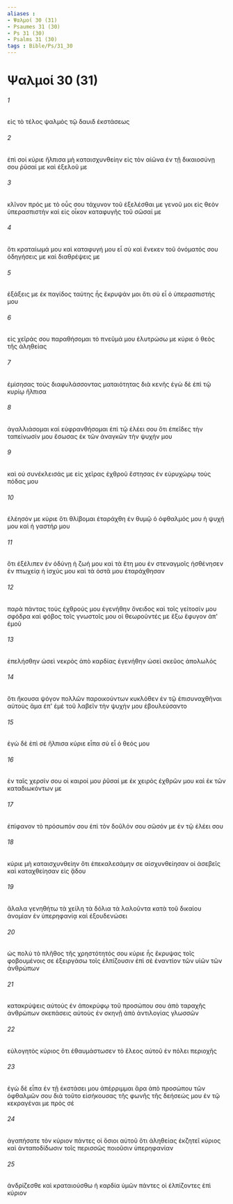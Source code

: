 ```yaml
---
aliases : 
- Ψαλμοί 30 (31)
- Psaumes 31 (30)
- Ps 31 (30)
- Psalms 31 (30)
tags : Bible/Ps/31_30
---
```


# Ψαλμοί 30 (31)

###### 1
εἰς τὸ τέλος ψαλμὸς τῷ δαυιδ ἐκστάσεως
###### 2
ἐπὶ σοί κύριε ἤλπισα μὴ καταισχυνθείην εἰς τὸν αἰῶνα ἐν τῇ δικαιοσύνῃ σου ῥῦσαί με καὶ ἐξελοῦ με
###### 3
κλῖνον πρός με τὸ οὖς σου τάχυνον τοῦ ἐξελέσθαι με γενοῦ μοι εἰς θεὸν ὑπερασπιστὴν καὶ εἰς οἶκον καταφυγῆς τοῦ σῶσαί με
###### 4
ὅτι κραταίωμά μου καὶ καταφυγή μου εἶ σὺ καὶ ἕνεκεν τοῦ ὀνόματός σου ὁδηγήσεις με καὶ διαθρέψεις με
###### 5
ἐξάξεις με ἐκ παγίδος ταύτης ἧς ἔκρυψάν μοι ὅτι σὺ εἶ ὁ ὑπερασπιστής μου
###### 6
εἰς χεῖράς σου παραθήσομαι τὸ πνεῦμά μου ἐλυτρώσω με κύριε ὁ θεὸς τῆς ἀληθείας
###### 7
ἐμίσησας τοὺς διαφυλάσσοντας ματαιότητας διὰ κενῆς ἐγὼ δὲ ἐπὶ τῷ κυρίῳ ἤλπισα
###### 8
ἀγαλλιάσομαι καὶ εὐφρανθήσομαι ἐπὶ τῷ ἐλέει σου ὅτι ἐπεῖδες τὴν ταπείνωσίν μου ἔσωσας ἐκ τῶν ἀναγκῶν τὴν ψυχήν μου
###### 9
καὶ οὐ συνέκλεισάς με εἰς χεῖρας ἐχθροῦ ἔστησας ἐν εὐρυχώρῳ τοὺς πόδας μου
###### 10
ἐλέησόν με κύριε ὅτι θλίβομαι ἐταράχθη ἐν θυμῷ ὁ ὀφθαλμός μου ἡ ψυχή μου καὶ ἡ γαστήρ μου
###### 11
ὅτι ἐξέλιπεν ἐν ὀδύνῃ ἡ ζωή μου καὶ τὰ ἔτη μου ἐν στεναγμοῖς ἠσθένησεν ἐν πτωχείᾳ ἡ ἰσχύς μου καὶ τὰ ὀστᾶ μου ἐταράχθησαν
###### 12
παρὰ πάντας τοὺς ἐχθρούς μου ἐγενήθην ὄνειδος καὶ τοῖς γείτοσίν μου σφόδρα καὶ φόβος τοῖς γνωστοῖς μου οἱ θεωροῦντές με ἔξω ἔφυγον ἀπ' ἐμοῦ
###### 13
ἐπελήσθην ὡσεὶ νεκρὸς ἀπὸ καρδίας ἐγενήθην ὡσεὶ σκεῦος ἀπολωλός
###### 14
ὅτι ἤκουσα ψόγον πολλῶν παροικούντων κυκλόθεν ἐν τῷ ἐπισυναχθῆναι αὐτοὺς ἅμα ἐπ' ἐμὲ τοῦ λαβεῖν τὴν ψυχήν μου ἐβουλεύσαντο
###### 15
ἐγὼ δὲ ἐπὶ σὲ ἤλπισα κύριε εἶπα σὺ εἶ ὁ θεός μου
###### 16
ἐν ταῖς χερσίν σου οἱ καιροί μου ῥῦσαί με ἐκ χειρὸς ἐχθρῶν μου καὶ ἐκ τῶν καταδιωκόντων με
###### 17
ἐπίφανον τὸ πρόσωπόν σου ἐπὶ τὸν δοῦλόν σου σῶσόν με ἐν τῷ ἐλέει σου
###### 18
κύριε μὴ καταισχυνθείην ὅτι ἐπεκαλεσάμην σε αἰσχυνθείησαν οἱ ἀσεβεῖς καὶ καταχθείησαν εἰς ᾅδου
###### 19
ἄλαλα γενηθήτω τὰ χείλη τὰ δόλια τὰ λαλοῦντα κατὰ τοῦ δικαίου ἀνομίαν ἐν ὑπερηφανίᾳ καὶ ἐξουδενώσει
###### 20
ὡς πολὺ τὸ πλῆθος τῆς χρηστότητός σου κύριε ἧς ἔκρυψας τοῖς φοβουμένοις σε ἐξειργάσω τοῖς ἐλπίζουσιν ἐπὶ σὲ ἐναντίον τῶν υἱῶν τῶν ἀνθρώπων
###### 21
κατακρύψεις αὐτοὺς ἐν ἀποκρύφῳ τοῦ προσώπου σου ἀπὸ ταραχῆς ἀνθρώπων σκεπάσεις αὐτοὺς ἐν σκηνῇ ἀπὸ ἀντιλογίας γλωσσῶν
###### 22
εὐλογητὸς κύριος ὅτι ἐθαυμάστωσεν τὸ ἔλεος αὐτοῦ ἐν πόλει περιοχῆς
###### 23
ἐγὼ δὲ εἶπα ἐν τῇ ἐκστάσει μου ἀπέρριμμαι ἄρα ἀπὸ προσώπου τῶν ὀφθαλμῶν σου διὰ τοῦτο εἰσήκουσας τῆς φωνῆς τῆς δεήσεώς μου ἐν τῷ κεκραγέναι με πρὸς σέ
###### 24
ἀγαπήσατε τὸν κύριον πάντες οἱ ὅσιοι αὐτοῦ ὅτι ἀληθείας ἐκζητεῖ κύριος καὶ ἀνταποδίδωσιν τοῖς περισσῶς ποιοῦσιν ὑπερηφανίαν
###### 25
ἀνδρίζεσθε καὶ κραταιούσθω ἡ καρδία ὑμῶν πάντες οἱ ἐλπίζοντες ἐπὶ κύριον
